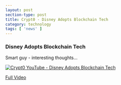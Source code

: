 ```yaml
---
layout: post
section-type: post
title: Crypt0 - Disney Adopts Blockchain Tech
category: technology
tags: [ 'news' ]
---
```


### Disney Adopts Blockchain Tech

Smart guy - interesting thoughts...

[![Crypt0 YouTube - Disney Adopts Blockchain Tech](http://img.youtube.com/vi/rSmbvPidkZQ/0.jpg)](http://www.youtube.com/watch?v=rSmbvPidkZQ)


[Full Video](https://www.youtube.com/watch?v=rSmbvPidkZQ&feature=youtu.be)
